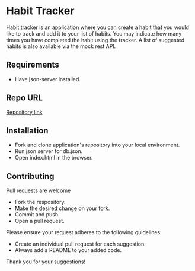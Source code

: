 # Habit Tracker
Habit tracker is an application where you can create a habit that you would like to track and add it to your list of habits. You may indicate how many times you have completed the habit using the tracker. A list of suggested habits is also available via the mock rest API.  

## Requirements
* Have json-server installed. 

## Repo URL 
[Repository link](https://github.com/jordanprimas/Project-phase-1)

## Installation
* Fork and clone application's repository into your local environment.  
* Run json server for db.json. 
* Open index.html in the browser.

## Contributing 
Pull requests are welcome
* Fork the respository. 
* Make the desired change on your fork.
* Commit and push. 
* Open a pull request. 

Please ensure your request adheres to the following guidelines:
* Create an individual pull request for each suggestion.
* Always add a README to your added code. 

Thank you for your suggestions!
